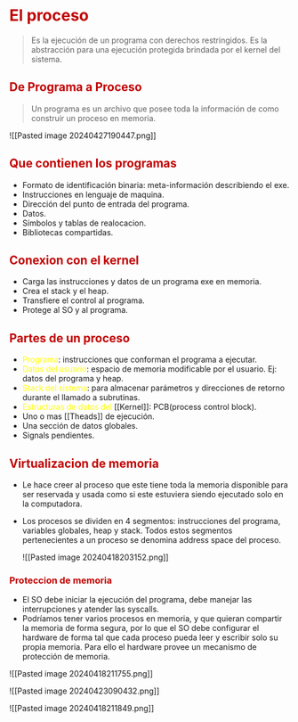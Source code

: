 # <span style="color:#c00000">El proceso</span>

> Es la ejecución de un programa con derechos restringidos. 
> Es la abstracción para una ejecución protegida brindada por el kernel del sistema.

## <span style="color:#c00000">De Programa a Proceso</span>
> Un programa es un archivo que posee toda la información de como construir un proceso en memoria.

![[Pasted image 20240427190447.png]]

## <span style="color:#c00000">Que contienen los programas</span>
- Formato de identificación binaria: meta-información describiendo el exe.
- Instrucciones en lenguaje de maquina.
- Dirección del punto de entrada del programa.
- Datos.
- Símbolos y tablas de realocacion.
- Bibliotecas compartidas.

## <span style="color:#c00000">Conexion con el kernel</span>
- Carga las instrucciones y datos de un programa exe en memoria.
- Crea el stack y el heap.
- Transfiere el control al programa.
- Protege al SO y al programa.

## <span style="color:#c00000">Partes de un proceso</span>
- <span style="color:#ffff00">Programa</span>: instrucciones que conforman el programa a ejecutar.
- <span style="color:#ffff00">Datos del usuario</span>: espacio de memoria modificable por el usuario. Ej: datos del programa y heap.
- <span style="color:#ffff00">Stack del sistema</span>: para almacenar parámetros y direcciones de retorno durante el llamado a subrutinas.
- <span style="color:#ffff00">Estructuras de datos del</span> [[Kernel]]: PCB(process control block).
- Uno o mas [[Theads]] de ejecución.
- Una sección de datos globales.
- Signals pendientes.


## <span style="color:#c00000">Virtualizacion de memoria</span>
- Le hace creer al proceso que este tiene toda la memoria disponible para ser reservada y usada como si este estuviera siendo ejecutado solo en la computadora.
- Los procesos se dividen en 4 segmentos: instrucciones del programa, variables globales, heap y stack. Todos estos segmentos pertenecientes a un proceso se denomina address space del proceso.

	![[Pasted image 20240418203152.png]]

### <span style="color:#c00000">Proteccion de memoria</span>
- El SO debe iniciar la ejecución del programa, debe manejar las interrupciones y atender las syscalls.
- Podríamos tener varios procesos en memoria, y que quieran compartir la memoria de forma segura, por lo que el SO debe configurar el hardware de forma tal que cada proceso pueda leer y escribir solo su propia memoria. Para ello el hardware provee un mecanismo de protección de memoria.

![[Pasted image 20240418211755.png]]

![[Pasted image 20240423090432.png]]


![[Pasted image 20240418211849.png]]